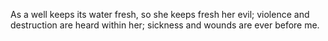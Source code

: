 As a well keeps its water fresh, so she keeps fresh her evil; violence and destruction are heard within her; sickness and wounds are ever before me.
